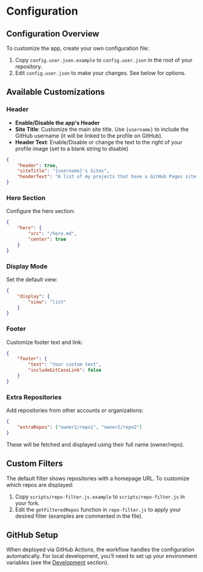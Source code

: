 # Configuration

## Configuration Overview

To customize the app, create your own configuration file:

1. Copy `config.user.json.example` to `config.user.json` in the root of your repository.
2. Edit `config.user.json` to make your changes. See below for options.

## Available Customizations

### Header

- **Enable/Disable the app's Header**
- **Site Title**: Customize the main site title. Use `{username}` to include the GitHub username (it will be linked to the profile on GitHub).
- **Header Text**: Enable/Disable or change the text to the right of your profile image (set to a blank string to disable)

```json
{
	"header": true,
	"siteTitle": "{username}'s Sites",
	"headerText": "A list of my projects that have a GitHub Pages site."
}
```

### Hero Section

Configure the hero section:

```json
{
	"hero": {
		"src": "/hero.md",
		"center": true
	}
}
```

### Display Mode

Set the default view:

```json
{
	"display": {
		"view": "list"
	}
}
```

### Footer

Customize footer text and link:

```json
{
	"footer": {
		"text": "Your custom text",
		"includeGitCaseLink": false
	}
}
```

### Extra Repositories

Add repositories from other accounts or organizations:

```json
{
	"extraRepos": ["owner1/repo1", "owner2/repo2"]
}
```

These will be fetched and displayed using their full name (owner/repo).

## Custom Filters

The default filter shows repositories with a homepage URL. To customize which repos are displayed:

1. Copy `scripts/repo-filter.js.example` to `scripts/repo-filter.js` in your fork.
2. Edit the `getFilteredRepos` function in `repo-filter.js` to apply your desired filter (examples are commented in the file).

## GitHub Setup

When deployed via GitHub Actions, the workflow handles the configuration automatically. For local development, you'll need to set up your environment variables (see the [Development](./development) section).
